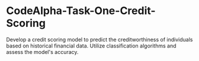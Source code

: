 # CodeAlpha-Task-One-Credit-Scoring
Develop a credit scoring model to predict the creditworthiness of individuals based on historical financial data. Utilize classification algorithms and assess the model's accuracy.
